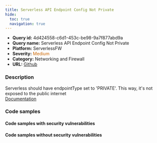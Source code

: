 ```yaml
---
title: Serverless API Endpoint Config Not Private
hide:
  toc: true
  navigation: true
---
```


<style>
  .highlight .hll {
    background-color: #ff171742;
  }
  .md-content {
    max-width: 1100px;
    margin: 0 auto;
  }
</style>

-   **Query id:** 4d424558-c6d1-453c-be98-9a7f877abd9a
-   **Query name:** Serverless API Endpoint Config Not Private
-   **Platform:** ServerlessFW
-   **Severity:** <span style="color:#C60">Medium</span>
-   **Category:** Networking and Firewall
-   **URL:** [Github](https://github.com/Checkmarx/kics/tree/master/assets/queries/serverlessFW/serverless_api_endpoint_config_not_private)

### Description
Serverless should have endpointType set to 'PRIVATE'. This way, it's not exposed to the public internet<br>
[Documentation](https://www.serverless.com/framework/docs/providers/aws/events/apigateway#configuring-endpoint-types)

### Code samples
#### Code samples with security vulnerabilities


#### Code samples without security vulnerabilities
